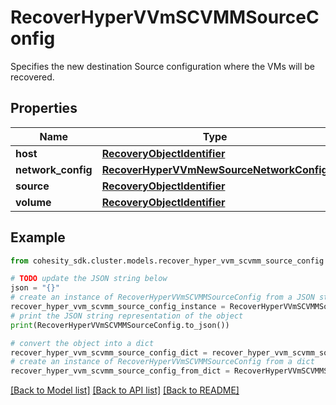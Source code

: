 # RecoverHyperVVmSCVMMSourceConfig

Specifies the new destination Source configuration where the VMs will be recovered.

## Properties

Name | Type | Description | Notes
------------ | ------------- | ------------- | -------------
**host** | [**RecoveryObjectIdentifier**](RecoveryObjectIdentifier.md) |  | 
**network_config** | [**RecoverHyperVVmNewSourceNetworkConfig**](RecoverHyperVVmNewSourceNetworkConfig.md) |  | [optional] 
**source** | [**RecoveryObjectIdentifier**](RecoveryObjectIdentifier.md) |  | 
**volume** | [**RecoveryObjectIdentifier**](RecoveryObjectIdentifier.md) |  | 

## Example

```python
from cohesity_sdk.cluster.models.recover_hyper_vvm_scvmm_source_config import RecoverHyperVVmSCVMMSourceConfig

# TODO update the JSON string below
json = "{}"
# create an instance of RecoverHyperVVmSCVMMSourceConfig from a JSON string
recover_hyper_vvm_scvmm_source_config_instance = RecoverHyperVVmSCVMMSourceConfig.from_json(json)
# print the JSON string representation of the object
print(RecoverHyperVVmSCVMMSourceConfig.to_json())

# convert the object into a dict
recover_hyper_vvm_scvmm_source_config_dict = recover_hyper_vvm_scvmm_source_config_instance.to_dict()
# create an instance of RecoverHyperVVmSCVMMSourceConfig from a dict
recover_hyper_vvm_scvmm_source_config_from_dict = RecoverHyperVVmSCVMMSourceConfig.from_dict(recover_hyper_vvm_scvmm_source_config_dict)
```
[[Back to Model list]](../README.md#documentation-for-models) [[Back to API list]](../README.md#documentation-for-api-endpoints) [[Back to README]](../README.md)


